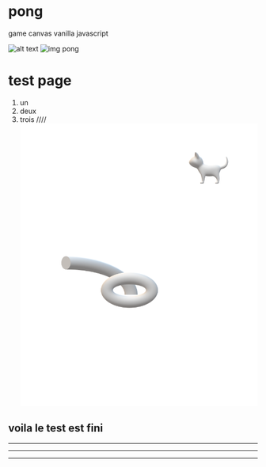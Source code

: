 # pong
game canvas vanilla javascript 

![alt text](https://github.com/olygood/imagesWeb/blob/master/pong.png) 
![img pong](https://github.com/olygood/imagesWeb/blob/master/pong2.png)  



# test page

1. un
2. deux 
3. trois ////     ![test2.png](test2.png)  

## voila le test est fini

***  
___  
---  

